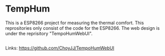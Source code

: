 # TempHum
This is a ESP8266 project for measuring the thermal comfort. This reprositories only consist of the code for the ESP8266.
The web design is under the reprisitory "TempoHumWebUI". 
##
Links: https://github.com/ChoyJJ/TempoHumWebUI 
